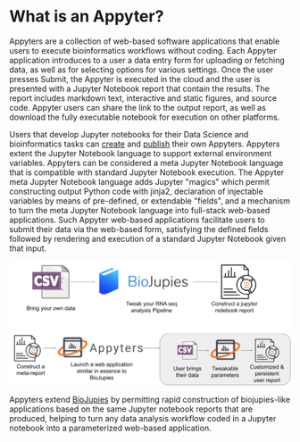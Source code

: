 # What is an Appyter?

Appyters are a collection of web-based software applications that enable users to execute bioinformatics workflows without coding. Each Appyter application introduces to a user a data entry form for uploading or fetching data, as well as for selecting options for various settings. Once the user presses Submit, the Appyter is executed in the cloud and the user is presented with a Jupyter Notebook report that contain the results. The report includes markdown text, interactive and static figures, and source code. Appyter users can share the link to the output report, as well as download the fully executable notebook for execution on other platforms. 

Users that develop Jupyter notebooks for their Data Science and bioinformatics tasks can [create](#/creating-appyters/) and [publish](#/publishing-appyters/) their own Appyters. Appyters extent the Jupyter Notebook language to support external environment variables. Appyters can be considered a meta Jupyter Notebook language that is compatible with standard Jupyter Notebook execution. The Appyter meta Jupyter Notebook language adds Jupyter "magics" which permit constructing output Python code with jinja2, declaration of injectable variables by means of pre-defined, or extendable "fields", and a mechanism to turn the meta Jupyter Notebook language into full-stack web-based applications. Such Appyter web-based applications facilitate users to submit their data via the web-based form, satisfying the defined fields followed by rendering and execution of a standard Jupyter Notebook given that input.

<img class="img-fluid w-100 m-2 mb-4" src="../images/what-is-an-appyter-figure.svg" />

Appyters extend [BioJupies](https://amp.pharm.mssm.edu/biojupies/) by permitting rapid construction of biojupies-like applications based on the same Jupyter notebook reports that are produced, helping to turn any data analysis workflow coded in a Jupyter notebook into a parameterized web-based application.

